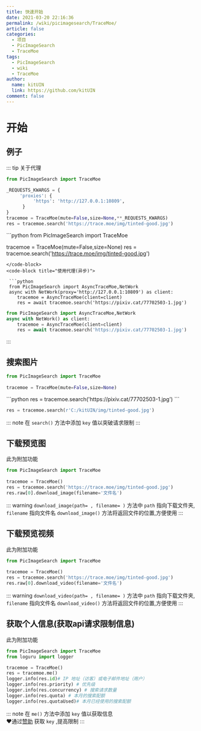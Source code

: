 ```yaml
---
title: 快速开始
date: 2021-03-20 22:16:36
permalink: /wiki/picimagesearch/TraceMoe/
article: false
categories:
  - 项目
  - PicImageSearch
  - TraceMoe
tags:
  - PicImageSearch
  - wiki
  - TraceMoe
author: 
  name: kitUIN
  link: https://github.com/kitUIN
comment: false
---
```

# 开始

## 例子
::: tip 关于代理
<code-group>
  <code-block title="使用代理" active>
  ```python
  from PicImageSearch import TraceMoe

  _REQUESTS_KWARGS = {
       'proxies': {
            'https': 'http://127.0.0.1:10809',
        }
  }
  tracemoe = TraceMoe(mute=False,size=None,**_REQUESTS_KWARGS)
  res = tracemoe.search('https://trace.moe/img/tinted-good.jpg')
  ```
  </code-block>

  <code-block title="不使用代理">
  ```python
  from PicImageSearch import TraceMoe

  tracemoe = TraceMoe(mute=False,size=None)
  res = tracemoe.search('https://trace.moe/img/tinted-good.jpg')
  ```
  </code-block>
  <code-block title="使用代理(异步)">
  
   ```python
   from PicImageSearch import AsyncTraceMoe,NetWork
   async with NetWork(proxy='http://127.0.0.1:10809') as client:
      tracemoe = AsyncTraceMoe(client=client)
      res = await tracemoe.search('https://pixiv.cat/77702503-1.jpg')
   ```

  </code-block>

  <code-block title="不使用代理(异步)">

  ```python
  from PicImageSearch import AsyncTraceMoe,NetWork
  async with NetWork() as client:
      tracemoe = AsyncTraceMoe(client=client)
      res = await tracemoe.search('https://pixiv.cat/77702503-1.jpg')
  ```
  </code-block>
</code-group> 

:::

## 搜索图片
```python
from PicImageSearch import TraceMoe
    
tracemoe = TraceMoe(mute=False,size=None)   
```
<code-group>
  <code-block title="网络图片" active>
  ```python
  res = tracemoe.search('https://pixiv.cat/77702503-1.jpg')
  ```
  </code-block>

  <code-block title="本地图片">

  ```python
  res = tracemoe.search(r'C:/kitUIN/img/tinted-good.jpg')
  ```
  </code-block>

</code-group>

::: note
在 `search()` 方法中添加 `key` 值以突破请求限制
:::

## 下载预览图

<Badge text="新增" vertical="center"/> 此为附加功能  


```python
from PicImageSearch import TraceMoe
    
tracemoe = TraceMoe()
res = tracemoe.search('https://trace.moe/img/tinted-good.jpg')
res.raw[0].download_image(filename='文件名')
```

::: warning
`download_image(path= , filename= )` 方法中 `path` 指向下载文件夹, `filename` 指向文件名
`download_image()` 方法将返回文件的位置,方便使用
:::

## 下载预览视频

<Badge text="新增" vertical="center"/> 此为附加功能  

```python
from PicImageSearch import TraceMoe
    
tracemoe = TraceMoe()
res = tracemoe.search('https://trace.moe/img/tinted-good.jpg')
res.raw[0].download_video(filename='文件名')
```

::: warning
`download_video(path= , filename= )` 方法中 `path` 指向下载文件夹, `filename` 指向文件名
`download_video()` 方法将返回文件的位置,方便使用
:::

## 获取个人信息(获取api请求限制信息)

<Badge text="新增" vertical="center"/> 此为附加功能  

```python
from PicImageSearch import TraceMoe
from loguru import logger

tracemoe = TraceMoe()
res = tracemoe.me()
logger.info(res.id)# IP 地址（访客）或电子邮件地址（用户）
logger.info(res.priority) # 优先级
logger.info(res.concurrency) # 搜索请求数量
logger.info(res.quota) # 本月的搜索配额
logger.info(res.quotaUsed)# 本月已经使用的搜索配额
```

::: note
在 `me()` 方法中添加 `key` 值以获取信息   
:heart:通过[赞助](https://soruly.github.io/trace.moe-api/#/limits?id=sponsor-tiers) 获取 `key` ,提高限制
:::